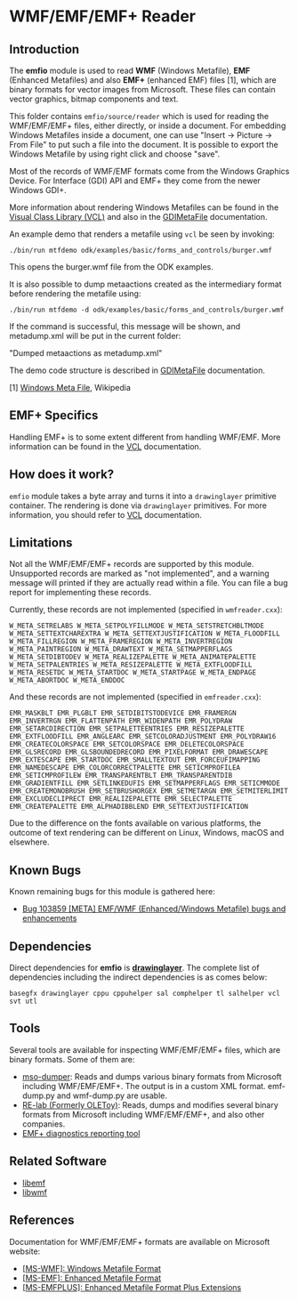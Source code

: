 # WMF/EMF/EMF+ Reader

## Introduction
The **emfio** module is used to read **WMF** (Windows Metafile), **EMF**
(Enhanced Metafiles) and also **EMF+** (enhanced EMF) files [1], which are
binary formats for vector images from Microsoft. These files can contain vector
graphics, bitmap components and text.

This folder contains `emfio/source/reader` which is used for reading the
WMF/EMF/EMF+ files, either directly, or inside a document. For embedding Windows
Metafiles inside a document, one can use "Insert -> Picture -> From File" to put
such a file into the document. It is possible to export the Windows Metafile
by using right click and choose "save".

Most of the records of WMF/EMF formats come from the Windows Graphics Device.
For Interface (GDI) API and EMF+ they come from the newer Windows GDI+.

More information about rendering Windows Metafiles can be found in the
[Visual Class Library (VCL)](../vcl) and also in the
[GDIMetaFile](../vcl/README.GDIMetaFile) documentation.

An example demo that renders a metafile using `vcl` be seen by invoking:

    ./bin/run mtfdemo odk/examples/basic/forms_and_controls/burger.wmf

This opens the burger.wmf file from the ODK examples.

It is also possible to dump metaactions created as the intermediary format
before rendering the metafile using:

    ./bin/run mtfdemo -d odk/examples/basic/forms_and_controls/burger.wmf

If the command is successful, this message will be shown, and metadump.xml will
be put in the current folder:

"Dumped metaactions as metadump.xml"

The demo code structure is described in [GDIMetaFile](../vcl/README.GDIMetaFile)
documentation.

[1] [Windows Meta File](https://en.wikipedia.org/wiki/Windows\_Metafile),
Wikipedia

## EMF+ Specifics
Handling EMF+ is to some extent different from handling WMF/EMF. More
information can be found in the [VCL](../vcl)
documentation.

## How does it work?
`emfio` module takes a byte array and turns it into a `drawinglayer` primitive container. The rendering is done via `drawinglayer` primitives. For more information, you should refer to [VCL](../vcl) documentation.

## Limitations
Not all the WMF/EMF/EMF+ records are supported by this module. Unsupported
records are marked as "not implemented", and a warning message will printed
if they are actually read within a file. You can file a bug report for
implementing these records.

Currently, these records are not implemented (specified in
`wmfreader.cxx`):

```
W_META_SETRELABS W_META_SETPOLYFILLMODE W_META_SETSTRETCHBLTMODE
W_META_SETTEXTCHAREXTRA W_META_SETTEXTJUSTIFICATION W_META_FLOODFILL
W_META_FILLREGION W_META_FRAMEREGION W_META_INVERTREGION
W_META_PAINTREGION W_META_DRAWTEXT W_META_SETMAPPERFLAGS
W_META_SETDIBTODEV W_META_REALIZEPALETTE W_META_ANIMATEPALETTE
W_META_SETPALENTRIES W_META_RESIZEPALETTE W_META_EXTFLOODFILL
W_META_RESETDC W_META_STARTDOC W_META_STARTPAGE W_META_ENDPAGE
W_META_ABORTDOC W_META_ENDDOC
```

And these records are not implemented (specified in `emfreader.cxx`):

```
EMR_MASKBLT EMR_PLGBLT EMR_SETDIBITSTODEVICE EMR_FRAMERGN
EMR_INVERTRGN EMR_FLATTENPATH EMR_WIDENPATH EMR_POLYDRAW
EMR_SETARCDIRECTION EMR_SETPALETTEENTRIES EMR_RESIZEPALETTE
EMR_EXTFLOODFILL EMR_ANGLEARC EMR_SETCOLORADJUSTMENT EMR_POLYDRAW16
EMR_CREATECOLORSPACE EMR_SETCOLORSPACE EMR_DELETECOLORSPACE
EMR_GLSRECORD EMR_GLSBOUNDEDRECORD EMR_PIXELFORMAT EMR_DRAWESCAPE
EMR_EXTESCAPE EMR_STARTDOC EMR_SMALLTEXTOUT EMR_FORCEUFIMAPPING
EMR_NAMEDESCAPE EMR_COLORCORRECTPALETTE EMR_SETICMPROFILEA
EMR_SETICMPROFILEW EMR_TRANSPARENTBLT EMR_TRANSPARENTDIB
EMR_GRADIENTFILL EMR_SETLINKEDUFIS EMR_SETMAPPERFLAGS EMR_SETICMMODE
EMR_CREATEMONOBRUSH EMR_SETBRUSHORGEX EMR_SETMETARGN EMR_SETMITERLIMIT
EMR_EXCLUDECLIPRECT EMR_REALIZEPALETTE EMR_SELECTPALETTE
EMR_CREATEPALETTE EMR_ALPHADIBBLEND EMR_SETTEXTJUSTIFICATION
```

Due to the difference on the fonts available on various platforms, the outcome
of text rendering can be different on Linux, Windows, macOS and elsewhere.

## Known Bugs
Known remaining bugs for this module is gathered here:

* [Bug 103859 \[META\] EMF/WMF (Enhanced/Windows Metafile) bugs and
enhancements](https://bugs.documentfoundation.org/show\_bug.cgi?id=103859)

## Dependencies
Direct dependencies for **emfio** is [**drawinglayer**](../drawinglayer). The
complete list of dependencies including the indirect dependencies is as comes
below:
```
basegfx drawinglayer cppu cppuhelper sal comphelper tl salhelper vcl svt utl
```

## Tools
Several tools are available for inspecting WMF/EMF/EMF+ files, which are binary
formats. Some of them are:

* [mso-dumper](https://git.libreoffice.org/mso-dumper/): Reads and dumps various
  binary formats from Microsoft including WMF/EMF/EMF+. The output is in a
  custom XML format. emf-dump.py and wmf-dump.py are usable.
* [RE-lab (Formerly OLEToy)](https://github.com/renyxa/re-lab): Reads, dumps and
modifies several binary formats from Microsoft including WMF/EMF/EMF+, and also
other companies.
* [EMF+ diagnostics reporting tool](https://github.com/chrissherlock/emfplus-decoder)

## Related Software
* [libemf](http://libemf.sourceforge.net/)
* [libwmf](https://github.com/caolanm/libwmf)

## References
Documentation for WMF/EMF/EMF+ formats are available on Microsoft website:

* [\[MS-WMF\]: Windows Metafile Format](https://docs.microsoft.com/en-us/openspecs/windows\_protocols/ms-wmf/4813e7fd-52d0-4f42-965f-228c8b7488d2)
* [\[MS-EMF\]: Enhanced Metafile Format](https://docs.microsoft.com/en-us/openspecs/windows\_protocols/ms-emf/91c257d7-c39d-4a36-9b1f-63e3f73d30ca)
* [\[MS-EMFPLUS\]: Enhanced Metafile Format Plus Extensions](https://docs.microsoft.com/en-us/openspecs/windows\_protocols/ms-emfplus/5f92c789-64f2-46b5-9ed4-15a9bb0946c6)
